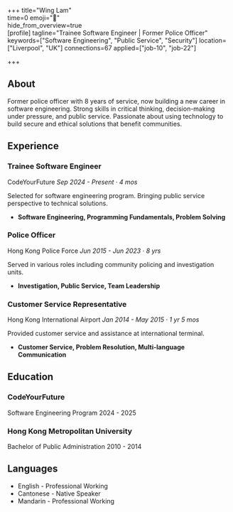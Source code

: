 +++ 
title="Wing Lam"  
time=0 
emoji="👤"  
hide_from_overview=true  
[profile] 
tagline="Trainee Software Engineer | Former Police Officer" 
keywords=["Software Engineering", "Public Service", "Security"] 
location=["Liverpool", "UK"] 
connections=67 
applied=["job-10", "job-22"] 

+++

## About

Former police officer with 8 years of service, now building a new career in software engineering. Strong skills in critical thinking, decision-making under pressure, and public service. Passionate about using technology to build secure and ethical solutions that benefit communities.

## Experience

### Trainee Software Engineer

CodeYourFuture
_Sep 2024 - Present · 4 mos_

Selected for software engineering program. Bringing public service perspective to technical solutions.

- **Software Engineering, Programming Fundamentals, Problem Solving**

### Police Officer

Hong Kong Police Force
_Jun 2015 - Jun 2023 · 8 yrs_

Served in various roles including community policing and investigation units.

- **Investigation, Public Service, Team Leadership**

### Customer Service Representative

Hong Kong International Airport
_Jan 2014 - May 2015 · 1 yr 5 mos_

Provided customer service and assistance at international terminal.

- **Customer Service, Problem Resolution, Multi-language Communication**

## Education

### CodeYourFuture

Software Engineering Program
2024 - 2025

### Hong Kong Metropolitan University

Bachelor of Public Administration
2010 - 2014

## Languages

- English - Professional Working
- Cantonese - Native Speaker
- Mandarin - Professional Working
